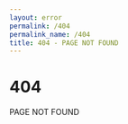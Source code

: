 ```yaml
---
layout: error
permalink: /404
permalink_name: /404
title: 404 - PAGE NOT FOUND
---
```


<h1>404</h1>
PAGE NOT FOUND
